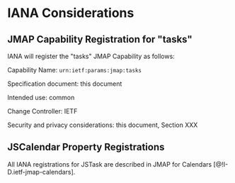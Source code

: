 # IANA Considerations

## JMAP Capability Registration for "tasks"

IANA will register the "tasks" JMAP Capability as follows:

Capability Name: `urn:ietf:params:jmap:tasks`

Specification document: this document

Intended use: common

Change Controller: IETF

Security and privacy considerations: this document, Section XXX

## JSCalendar Property Registrations

All IANA registrations for JSTask are described in JMAP for Calendars [@!I-D.ietf-jmap-calendars].
